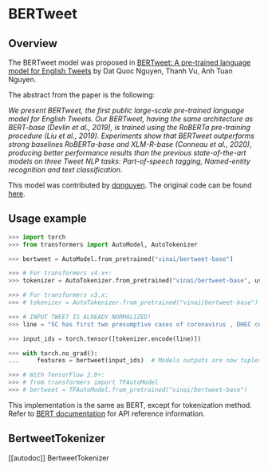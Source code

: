 <!--Copyright 2020 The HuggingFace Team. All rights reserved.

Licensed under the Apache License, Version 2.0 (the "License"); you may not use this file except in compliance with
the License. You may obtain a copy of the License at

http://www.apache.org/licenses/LICENSE-2.0

Unless required by applicable law or agreed to in writing, software distributed under the License is distributed on
an "AS IS" BASIS, WITHOUT WARRANTIES OR CONDITIONS OF ANY KIND, either express or implied. See the License for the
specific language governing permissions and limitations under the License.

⚠️ Note that this file is in Markdown but contain specific syntax for our doc-builder (similar to MDX) that may not be
rendered properly in your Markdown viewer.

-->

# BERTweet

## Overview

The BERTweet model was proposed in [BERTweet: A pre-trained language model for English Tweets](https://www.aclweb.org/anthology/2020.emnlp-demos.2.pdf) by Dat Quoc Nguyen, Thanh Vu, Anh Tuan Nguyen.

The abstract from the paper is the following:

*We present BERTweet, the first public large-scale pre-trained language model for English Tweets. Our BERTweet, having
the same architecture as BERT-base (Devlin et al., 2019), is trained using the RoBERTa pre-training procedure (Liu et
al., 2019). Experiments show that BERTweet outperforms strong baselines RoBERTa-base and XLM-R-base (Conneau et al.,
2020), producing better performance results than the previous state-of-the-art models on three Tweet NLP tasks:
Part-of-speech tagging, Named-entity recognition and text classification.*

This model was contributed by [dqnguyen](https://huggingface.co/dqnguyen). The original code can be found [here](https://github.com/VinAIResearch/BERTweet).

## Usage example

```python
>>> import torch
>>> from transformers import AutoModel, AutoTokenizer

>>> bertweet = AutoModel.from_pretrained("vinai/bertweet-base")

>>> # For transformers v4.x+:
>>> tokenizer = AutoTokenizer.from_pretrained("vinai/bertweet-base", use_fast=False)

>>> # For transformers v3.x:
>>> # tokenizer = AutoTokenizer.from_pretrained("vinai/bertweet-base")

>>> # INPUT TWEET IS ALREADY NORMALIZED!
>>> line = "SC has first two presumptive cases of coronavirus , DHEC confirms HTTPURL via @USER :cry:"

>>> input_ids = torch.tensor([tokenizer.encode(line)])

>>> with torch.no_grad():
...     features = bertweet(input_ids)  # Models outputs are now tuples

>>> # With TensorFlow 2.0+:
>>> # from transformers import TFAutoModel
>>> # bertweet = TFAutoModel.from_pretrained("vinai/bertweet-base")
```

<Tip> 

This implementation is the same as BERT, except for tokenization method. Refer to [BERT documentation](bert) for 
API reference information.  

</Tip>

## BertweetTokenizer

[[autodoc]] BertweetTokenizer
